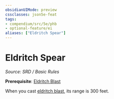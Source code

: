 ```yaml
---
obsidianUIMode: preview
cssclasses: json5e-feat
tags:
- compendium/src/5e/phb
- optional-feature/ei
aliases: ["Eldritch Spear"]
---
```

# Eldritch Spear
*Source: SRD / Basic Rules*  

**Prerequisite**: [Eldritch Blast](compendium/spells/eldritch-blast.md)

When you cast [eldritch blast](compendium/spells/eldritch-blast.md), its range is 300 feet.